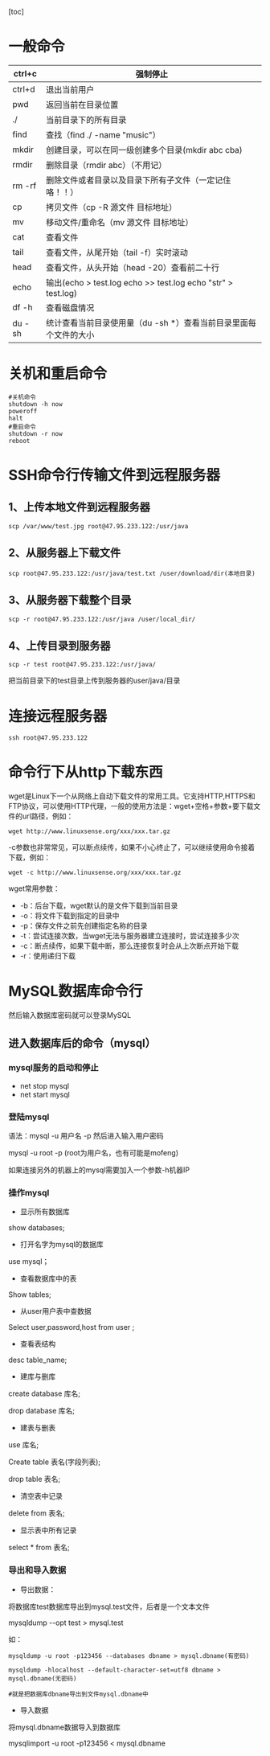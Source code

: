 [toc]

# 一般命令

| ctrl+c | 强制停止                                                     |
| ------ | ------------------------------------------------------------ |
| ctrl+d | 退出当前用户                                                 |
| pwd    | 返回当前在目录位置                                           |
| ./     | 当前目录下的所有目录                                         |
| find   | 查找（find ./  -name "music"）                               |
| mkdir  | 创建目录，可以在同一级创建多个目录(mkdir abc cba)            |
| rmdir  | 删除目录（rmdir  abc）（不用记）                             |
| rm -rf | 删除文件或者目录以及目录下所有子文件（一定记住咯！！）       |
| cp     | 拷贝文件（cp -R  源文件 目标地址）                           |
| mv     | 移动文件/重命名（mv 源文件 目标地址）                        |
| cat    | 查看文件                                                     |
| tail   | 查看文件，从尾开始（tail -f）实时滚动                        |
| head   | 查看文件，从头开始（head -20）查看前二十行                   |
| echo   | 输出(echo >  test.log    echo >>  test.log  echo "str" >  test.log) |
| df -h  | 查看磁盘情况                                                 |
| du -sh | 统计查看当前目录使用量（du -sh *）查看当前目录里面每个文件的大小 |

# 关机和重启命令

```
#关机命令
shutdown -h now
poweroff
halt
#重启命令
shutdown -r now
reboot
```



# SSH命令行传输文件到远程服务器

## 1、上传本地文件到远程服务器

```
scp /var/www/test.jpg root@47.95.233.122:/usr/java
```

## 2、从服务器上下载文件

```
scp root@47.95.233.122:/usr/java/test.txt /user/download/dir(本地目录)
```

## 3、从服务器下载整个目录

```
scp -r root@47.95.233.122:/usr/java /user/local_dir/
```

## 4、上传目录到服务器

~~~
scp -r test root@47.95.233.122:/usr/java/
~~~

把当前目录下的test目录上传到服务器的user/java/目录

# 连接远程服务器

```
ssh root@47.95.233.122
```

# 命令行下从http下载东西

wget是Linux下一个从网络上自动下载文件的常用工具。它支持HTTP,HTTPS和FTP协议，可以使用HTTP代理，一般的使用方法是：wget+空格+参数+要下载文件的url路径，例如：

```
wget http://www.linuxsense.org/xxx/xxx.tar.gz
```

-c参数也非常常见，可以断点续传，如果不小心终止了，可以继续使用命令接着下载，例如：

```
wget -c http://www.linuxsense.org/xxx/xxx.tar.gz
```

wget常用参数：

* -b：后台下载，wget默认的是文件下载到当前目录
* -o：将文件下载到指定的目录中
* -p：保存文件之前先创建指定名称的目录
* -t：尝试连接次数，当wget无法与服务器建立连接时，尝试连接多少次
* -c：断点续传，如果下载中断，那么连接恢复时会从上次断点开始下载
* -r：使用递归下载

# MySQL数据库命令行



然后输入数据库密码就可以登录MySQL



## 进入数据库后的命令（mysql）

### mysql服务的启动和停止

* net stop mysql
* net start mysql

### 登陆mysql

语法：mysql -u 用户名 -p  然后进入输入用户密码

mysql -u root -p    (root为用户名，也有可能是mofeng)

如果连接另外的机器上的mysql需要加入一个参数-h机器IP



### 操作mysql

* 显示所有数据库

show databases;

* 打开名字为mysql的数据库

use mysql；

* 查看数据库中的表   

Show tables;

* 从user用户表中查数据

Select user,password,host from user ;

* 查看表结构

desc table_name;

* 建库与删库

create database 库名;

drop database 库名;

* 建表与删表

use 库名;

Create table 表名(字段列表);

drop table 表名;

* 清空表中记录

delete from 表名;

* 显示表中所有记录

select * from 表名;

### 导出和导入数据

* 导出数据：

将数据库test数据库导出到mysql.test文件，后者是一个文本文件

mysqldump --opt test > mysql.test

如：

```mysql
mysqldump -u root -p123456 --databases dbname > mysql.dbname(有密码)

mysqldump -hlocalhost --default-character-set=utf8 dbname > mysql.dbname(无密码)

#就是把数据库dbname导出到文件mysql.dbname中
```

* 导入数据

将mysql.dbname数据导入到数据库

mysqlimport -u root -p123456 < mysql.dbname





